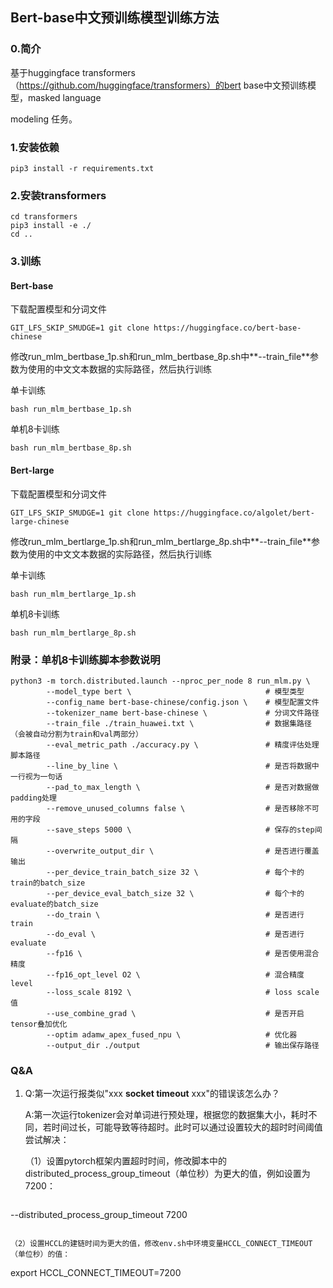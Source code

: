 ## Bert-base中文预训练模型训练方法

### 0.简介

基于huggingface transformers（https://github.com/huggingface/transformers）的bert base中文预训练模型，masked language 

modeling 任务。

### 1.安装依赖

```
pip3 install -r requirements.txt
```

### 2.安装transformers

```
cd transformers
pip3 install -e ./
cd ..
```

### 3.训练

#### Bert-base

下载配置模型和分词文件

```
GIT_LFS_SKIP_SMUDGE=1 git clone https://huggingface.co/bert-base-chinese
```

修改run_mlm_bertbase_1p.sh和run_mlm_bertbase_8p.sh中**--train_file**参数为使用的中文文本数据的实际路径，然后执行训练

单卡训练

```
bash run_mlm_bertbase_1p.sh
```

单机8卡训练

```
bash run_mlm_bertbase_8p.sh
```

#### Bert-large

下载配置模型和分词文件

```
GIT_LFS_SKIP_SMUDGE=1 git clone https://huggingface.co/algolet/bert-large-chinese
```

修改run_mlm_bertlarge_1p.sh和run_mlm_bertlarge_8p.sh中**--train_file**参数为使用的中文文本数据的实际路径，然后执行训练

单卡训练

```
bash run_mlm_bertlarge_1p.sh
```

单机8卡训练

```
bash run_mlm_bertlarge_8p.sh
```



### 附录：单机8卡训练脚本参数说明

```
python3 -m torch.distributed.launch --nproc_per_node 8 run_mlm.py \
        --model_type bert \                              # 模型类型
        --config_name bert-base-chinese/config.json \    # 模型配置文件
        --tokenizer_name bert-base-chinese \             # 分词文件路径
        --train_file ./train_huawei.txt \                # 数据集路径（会被自动分割为train和val两部分）
        --eval_metric_path ./accuracy.py \               # 精度评估处理脚本路径
        --line_by_line \                                 # 是否将数据中一行视为一句话
        --pad_to_max_length \                            # 是否对数据做padding处理
        --remove_unused_columns false \                  # 是否移除不可用的字段
        --save_steps 5000 \                              # 保存的step间隔
        --overwrite_output_dir \                         # 是否进行覆盖输出
        --per_device_train_batch_size 32 \               # 每个卡的train的batch_size
        --per_device_eval_batch_size 32 \                # 每个卡的evaluate的batch_size
        --do_train \                                     # 是否进行train
        --do_eval \                                      # 是否进行evaluate
        --fp16 \                                         # 是否使用混合精度
        --fp16_opt_level O2 \                            # 混合精度level
        --loss_scale 8192 \                              # loss scale值
        --use_combine_grad \                             # 是否开启tensor叠加优化
        --optim adamw_apex_fused_npu \                   # 优化器
        --output_dir ./output                            # 输出保存路径
```

### Q&A

1. Q:第一次运行报类似"xxx **socket timeout** xxx"的错误该怎么办？

   A:第一次运行tokenizer会对单词进行预处理，根据您的数据集大小，耗时不同，若时间过长，可能导致等待超时。此时可以通过设置较大的超时时间阈值尝试解决：

   （1）设置pytorch框架内置超时时间，修改脚本中的distributed_process_group_timeout（单位秒）为更大的值，例如设置为7200：
   
   ```
--distributed_process_group_timeout 7200
   ```
   
   （2）设置HCCL的建链时间为更大的值，修改env.sh中环境变量HCCL_CONNECT_TIMEOUT（单位秒）的值：
   
   ```
   export HCCL_CONNECT_TIMEOUT=7200
   ```
   
   



